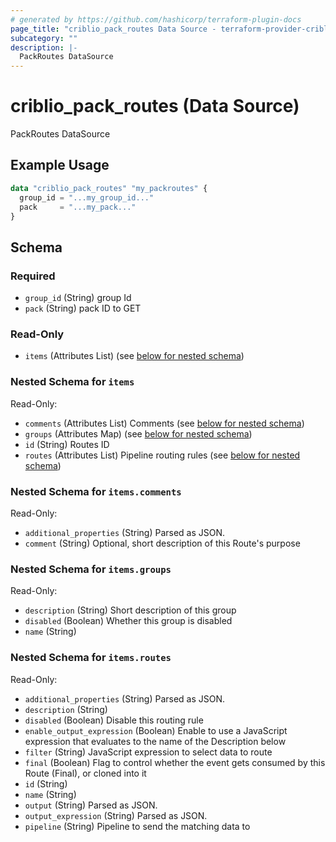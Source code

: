 ```yaml
---
# generated by https://github.com/hashicorp/terraform-plugin-docs
page_title: "criblio_pack_routes Data Source - terraform-provider-criblio"
subcategory: ""
description: |-
  PackRoutes DataSource
---
```


# criblio_pack_routes (Data Source)

PackRoutes DataSource

## Example Usage

```terraform
data "criblio_pack_routes" "my_packroutes" {
  group_id = "...my_group_id..."
  pack     = "...my_pack..."
}
```

<!-- schema generated by tfplugindocs -->
## Schema

### Required

- `group_id` (String) group Id
- `pack` (String) pack ID to GET

### Read-Only

- `items` (Attributes List) (see [below for nested schema](#nestedatt--items))

<a id="nestedatt--items"></a>
### Nested Schema for `items`

Read-Only:

- `comments` (Attributes List) Comments (see [below for nested schema](#nestedatt--items--comments))
- `groups` (Attributes Map) (see [below for nested schema](#nestedatt--items--groups))
- `id` (String) Routes ID
- `routes` (Attributes List) Pipeline routing rules (see [below for nested schema](#nestedatt--items--routes))

<a id="nestedatt--items--comments"></a>
### Nested Schema for `items.comments`

Read-Only:

- `additional_properties` (String) Parsed as JSON.
- `comment` (String) Optional, short description of this Route's purpose


<a id="nestedatt--items--groups"></a>
### Nested Schema for `items.groups`

Read-Only:

- `description` (String) Short description of this group
- `disabled` (Boolean) Whether this group is disabled
- `name` (String)


<a id="nestedatt--items--routes"></a>
### Nested Schema for `items.routes`

Read-Only:

- `additional_properties` (String) Parsed as JSON.
- `description` (String)
- `disabled` (Boolean) Disable this routing rule
- `enable_output_expression` (Boolean) Enable to use a JavaScript expression that evaluates to the name of the Description below
- `filter` (String) JavaScript expression to select data to route
- `final` (Boolean) Flag to control whether the event gets consumed by this Route (Final), or cloned into it
- `id` (String)
- `name` (String)
- `output` (String) Parsed as JSON.
- `output_expression` (String) Parsed as JSON.
- `pipeline` (String) Pipeline to send the matching data to
